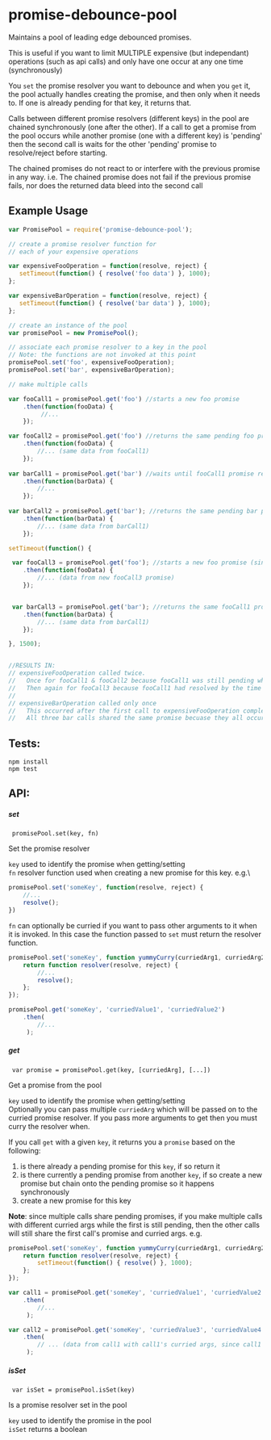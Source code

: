 # promise-debounce-pool

Maintains a pool of leading edge debounced promises.

This is useful if you want to limit MULTIPLE expensive (but independant) operations (such as api calls) and only 
have one occur at any one time (synchronously)

You `set` the promise resolver you want to debounce and when you `get` it, the pool actually handles creating the promise, and then
only when it needs to. If one is already pending for that key, it returns that.

Calls between different promise resolvers (different keys) in the pool are chained synchronously (one after the other).
If a call to get a promise from the pool occurs while another promise (one with a different key) is 'pending'
then the second call is waits for the other 'pending' promise to resolve/reject before starting.

The chained promises do not react to or interfere with the previous promise in any way. 
i.e. The chained promise does not fail if the previous promise fails, nor does the returned data bleed into the 
second call

## Example Usage
 

```js
var PromisePool = require('promise-debounce-pool');

// create a promise resolver function for
// each of your expensive operations 

var expensiveFooOperation = function(resolve, reject) {
   setTimeout(function() { resolve('foo data') }, 1000);
};

var expensiveBarOperation = function(resolve, reject) {
   setTimeout(function() { resolve('bar data') }, 1000);
};

// create an instance of the pool
var promisePool = new PromisePool();

// associate each promise resolver to a key in the pool
// Note: the functions are not invoked at this point
promisePool.set('foo', expensiveFooOperation);
promisePool.set('bar', expensiveBarOperation);

// make multiple calls

var fooCall1 = promisePool.get('foo') //starts a new foo promise
    .then(function(fooData) {
         //...
    }); 

var fooCall2 = promisePool.get('foo') //returns the same pending foo promise (fooCall1)
    .then(function(fooData) {
        //... (same data from fooCall1)
    }); 
    
var barCall1 = promisePool.get('bar') //waits until fooCall1 promise resolved/rejected then creates a new bar promise
    .then(function(barData) {
        //...
    }); 
    
var barCall2 = promisePool.get('bar'); //returns the same pending bar promise (barCall1)
    .then(function(barData) {
        //... (same data from barCall1)
    }); 

setTimeout(function() {

 var fooCall3 = promisePool.get('foo'); //starts a new foo promise (since previous fooCall1 promise has now resolved)
    .then(function(fooData) {
        //... (data from new fooCall3 promise)
    }); 


 var barCall3 = promisePool.get('bar'); //returns the same fooCall1 promise from before, its still pending
    .then(function(barData) {
        //... (same data from barCall1)
    }); 

}, 1500);


//RESULTS IN:
// expensiveFooOperation called twice. 
//   Once for fooCall1 & fooCall2 because fooCall1 was still pending whn fooCall2 occurred
//   Then again for fooCall3 because fooCall1 had resolved by the time fooCall3 occurred. 
//
// expensiveBarOperation called only once
//   This occurred after the first call to expensiveFooOperation completed. 
//   All three bar calls shared the same promise becuase they all occurred before barCall1 had resolved.
```

## Tests:

```
npm install
npm test
```

## API:

##### set
` promisePool.set(key, fn)` 

Set the promise resolver

`key` used to identify the promise when getting/setting \
`fn` resolver function used when creating a new promise for this key. e.g.\
```js
promisePool.set('someKey', function(resolve, reject) {
    //...
    resolve();
})
```

`fn` can optionally be curried if you want to pass other arguments to it when it is invoked.
In this case the function passed to `set` must return the resolver function.

```js
promisePool.set('someKey', function yummyCurry(curriedArg1, curriedArg2) {
    return function resolver(resolve, reject) {
        //...
        resolve();
    };
});

promisePool.get('someKey', 'curriedValue1', 'curriedValue2')
    .then(
        //...
     );
```



##### get
` var promise = promisePool.get(key, [curriedArg], [...])`

Get a promise from the pool

`key` used to identify the promise when getting/setting \
Optionally you can pass multiple `curriedArg` which will be passed on to the curried promise resolver.
If you pass more arguments to get then you must curry the resolver when.

If you call `get` with a given `key`, it returns you a `promise` based on the following:
1) is there already a pending promise for this `key`, if so return it
2) is there currently a pending promise from another `key`, if so create a new promise but chain
   onto the pending promise so it happens synchronously
3) create a new promise for this key

**Note**: since multiple calls share pending promises, if you make multiple calls with different curried args
while the first is still pending, then the other calls will still share the first call's promise and curried args. e.g.

```js
promisePool.set('someKey', function yummyCurry(curriedArg1, curriedArg2) {
    return function resolver(resolve, reject) {
        setTimeout(function() { resolve() }, 1000);
    };
});

var call1 = promisePool.get('someKey', 'curriedValue1', 'curriedValue2')
    .then(
        //...
     );

var call2 = promisePool.get('someKey', 'curriedValue3', 'curriedValue4')
    .then(
        // ... (data from call1 with call1's curried args, since call1 was stil pending)
     );
```

##### isSet
` var isSet = promisePool.isSet(key)`

Is a promise resolver set in the pool

`key` used to identify the promise in the pool \
`isSet` returns a boolean
